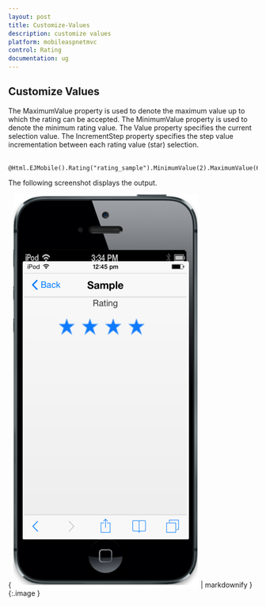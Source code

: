 ```yaml
---
layout: post
title: Customize-Values
description: customize values                           
platform: mobileaspnetmvc
control: Rating
documentation: ug
---
```


## Customize Values                           

The MaximumValue property is used to denote the maximum value up to which the rating can be accepted. The MinimumValue property is used to denote the minimum rating value. The Value property specifies the current selection value. The IncrementStep property specifies the step value incrementation between each rating value (star) selection.

        @Html.EJMobile().Rating("rating_sample").MinimumValue(2).MaximumValue(6).Value(4).IncrementStep(1)



The following screenshot displays the output.

{ ![C:/Users/Vignesh Kumar/Desktop/2.png](Customize-Values_images/Customize-Values_img1.png) | markdownify }
{:.image }


